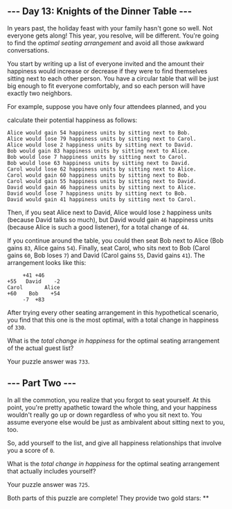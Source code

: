 --- Day 13: Knights of the Dinner Table ---
-------------------------------------------

In years past, the holiday feast with your family hasn't gone so well.
Not everyone gets along! This year, you resolve, will be different.
You're going to find the *optimal seating arrangement* and avoid all
those awkward conversations.

You start by writing up a list of everyone invited and the amount their
happiness would increase or decrease if they were to find themselves
sitting next to each other person. You have a circular table that will
be just big enough to fit everyone comfortably, and so each person will
have exactly two neighbors.

For example, suppose you have only four attendees planned, and you

calculate their potential happiness as follows:

    Alice would gain 54 happiness units by sitting next to Bob.
    Alice would lose 79 happiness units by sitting next to Carol.
    Alice would lose 2 happiness units by sitting next to David.
    Bob would gain 83 happiness units by sitting next to Alice.
    Bob would lose 7 happiness units by sitting next to Carol.
    Bob would lose 63 happiness units by sitting next to David.
    Carol would lose 62 happiness units by sitting next to Alice.
    Carol would gain 60 happiness units by sitting next to Bob.
    Carol would gain 55 happiness units by sitting next to David.
    David would gain 46 happiness units by sitting next to Alice.
    David would lose 7 happiness units by sitting next to Bob.
    David would gain 41 happiness units by sitting next to Carol.

Then, if you seat Alice next to David, Alice would lose `2` happiness
units (because David talks so much), but David would gain `46` happiness
units (because Alice is such a good listener), for a total change of
`44`.

If you continue around the table, you could then seat Bob next to Alice
(Bob gains `83`, Alice gains `54`). Finally, seat Carol, who sits next
to Bob (Carol gains `60`, Bob loses `7`) and David (Carol gains `55`,
David gains `41`). The arrangement looks like this:

         +41 +46
    +55   David    -2
    Carol       Alice
    +60    Bob    +54
         -7  +83

After trying every other seating arrangement in this hypothetical
scenario, you find that this one is the most optimal, with a total
change in happiness of `330`.

What is the *total change in happiness* for the optimal seating
arrangement of the actual guest list?

Your puzzle answer was `733`.

--- Part Two ---
----------------

In all the commotion, you realize that you forgot to seat yourself. At
this point, you're pretty apathetic toward the whole thing, and your
happiness wouldn't really go up or down regardless of who you sit next
to. You assume everyone else would be just as ambivalent about sitting
next to you, too.

So, add yourself to the list, and give all happiness relationships that
involve you a score of `0`.

What is the *total change in happiness* for the optimal seating
arrangement that actually includes yourself?

Your puzzle answer was `725`.

Both parts of this puzzle are complete! They provide two gold stars:
\*\*
